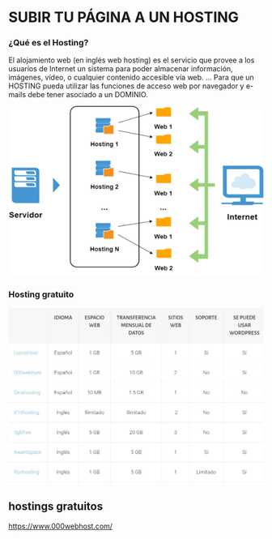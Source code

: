 # SUBIR TU PÁGINA A UN HOSTING




### ¿Qué es el Hosting?

El alojamiento web (en inglés web hosting) es el servicio que provee a los usuarios de Internet un sistema para poder almacenar información, imágenes, vídeo, o cualquier contenido accesible vía web. ... Para que un HOSTING pueda utilizar las funciones de acceso web por navegador y e-mails debe tener asociado a un DOMINIO.

![HOSTING](./img/hosting.png "HOSTING")

### Hosting gratuito

![HOSTING GRATUITO](./img/TABLA_HOSTING_FREE.jpg "HOSTING GRATUITO")

hostings gratuitos
---
https://www.000webhost.com/
